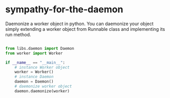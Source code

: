 sympathy-for-the-daemon
=======================

Daemonize a worker object in python.
You can daemonize your object simply extending a worker object from Runnable class and implementing its run method.

```python

from libs.daemon import Daemon
from worker import Worker

if __name__ == "__main__":
    # instance Worker object
    worker = Worker()
    # instance Daemon
    daemon = Daemon()
    # daemonize worker object
    daemon.daemonize(worker)
```    


